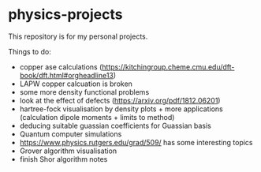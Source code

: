 # physics-projects
 
This repository is for my personal projects. 

Things to do:
- copper ase calculations (https://kitchingroup.cheme.cmu.edu/dft-book/dft.html#orgheadline13)
- LAPW copper calcuation is broken
- some more density functional problems
- look at the effect of defects (https://arxiv.org/pdf/1812.06201)
- hartree-fock visualisation by density plots + more applications (calculation dipole moments + limits to method)
- deducing suitable guassian coefficients for Guassian basis
- Quantum computer simulations 
- https://www.physics.rutgers.edu/grad/509/ has some interesting topics
- Grover algorithm visualisation
- finish Shor algorithm notes
